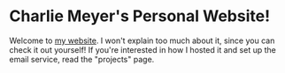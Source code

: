 # Charlie Meyer's Personal Website!

Welcome to [my website](https://charliemeyer.xyz). I won't explain too much about it, since you can check it out yourself! If you're interested in how I hosted it and set up the email service, read the "projects" page. 
